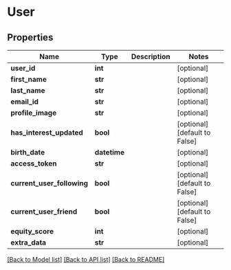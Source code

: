 # User

## Properties
Name | Type | Description | Notes
------------ | ------------- | ------------- | -------------
**user_id** | **int** |  | [optional] 
**first_name** | **str** |  | [optional] 
**last_name** | **str** |  | [optional] 
**email_id** | **str** |  | [optional] 
**profile_image** | **str** |  | [optional] 
**has_interest_updated** | **bool** |  | [optional] [default to False]
**birth_date** | **datetime** |  | [optional] 
**access_token** | **str** |  | [optional] 
**current_user_following** | **bool** |  | [optional] [default to False]
**current_user_friend** | **bool** |  | [optional] [default to False]
**equity_score** | **int** |  | [optional] 
**extra_data** | **str** |  | [optional] 

[[Back to Model list]](../README.md#documentation-for-models) [[Back to API list]](../README.md#documentation-for-api-endpoints) [[Back to README]](../README.md)


